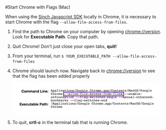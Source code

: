 #Start Chrome with Flags (Mac)

When using the [Sinch Javascript SDK](https://www.sinch.com/docs/javascript/user-guide/) locally in Chrome, it is necessary to start Chrome with the flag `--allow-file-access-from-files`.

1. Find the path to Chrome on your computer by opening [chrome://version](chrome://version/). Look for **Executable Path**. Copy that path.
2. Quit Chrome! Don't just close your open tabs, **quit!**
3. From your terminal, run `$ YOUR_EXECUTABLE_PATH --allow-file-access-from-files`
4. Chrome should launch now. Navigate back to [chrome://version](chrome://version/) to see that the flag has been added properly

    ![Chrome flags example](example.png)

5. To quit, **crtl-c** in the terminal tab that is running Chrome.